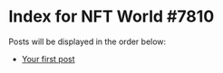 # Index for NFT World #7810
Posts will be displayed in the order below:

- [Your first post](./001-first.md)

